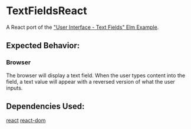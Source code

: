 # TextFieldsReact

A React port of the ["User Interface - Text Fields" Elm Example](https://elm-lang.org/examples/text-fields).

## Expected Behavior:

### Browser

The browser will display a text field. When the user types content into the field, a text value will appear with a reversed version of what the user inputs.

## Dependencies Used:

[react](https://www.npmjs.com/package/react)
[react-dom](https://www.npmjs.com/package/react-dom)
